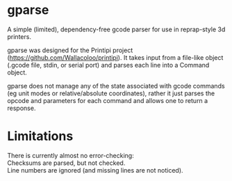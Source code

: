 gparse
======

A simple (limited), dependency-free gcode parser for use in reprap-style 3d printers.

gparse was designed for the Printipi project (https://github.com/Wallacoloo/printipi). It takes input from a file-like object (.gcode file, stdin, or serial port) and parses each line into a Command object. 

gparse does not manage any of the state associated with gcode commands (eg unit modes or relative/absolute coordinates), rather it just parses the opcode and parameters for each command and allows one to return a response.

Limitations
======

There is currently almost no error-checking:  
Checksums are parsed, but not checked.  
Line numbers are ignored (and missing lines are not noticed).  
